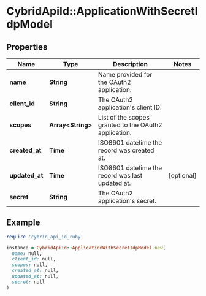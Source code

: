 # CybridApiId::ApplicationWithSecretIdpModel

## Properties

| Name | Type | Description | Notes |
| ---- | ---- | ----------- | ----- |
| **name** | **String** | Name provided for the OAuth2 application. |  |
| **client_id** | **String** | The OAuth2 application&#39;s client ID. |  |
| **scopes** | **Array&lt;String&gt;** | List of the scopes granted to the OAuth2 application. |  |
| **created_at** | **Time** | ISO8601 datetime the record was created at. |  |
| **updated_at** | **Time** | ISO8601 datetime the record was last updated at. | [optional] |
| **secret** | **String** | The OAuth2 application&#39;s secret. |  |

## Example

```ruby
require 'cybrid_api_id_ruby'

instance = CybridApiId::ApplicationWithSecretIdpModel.new(
  name: null,
  client_id: null,
  scopes: null,
  created_at: null,
  updated_at: null,
  secret: null
)
```

